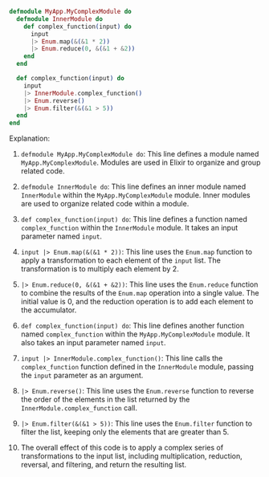 ```elixir
defmodule MyApp.MyComplexModule do
  defmodule InnerModule do
    def complex_function(input) do
      input
      |> Enum.map(&(&1 * 2))
      |> Enum.reduce(0, &(&1 + &2))
    end
  end

  def complex_function(input) do
    input
    |> InnerModule.complex_function()
    |> Enum.reverse()
    |> Enum.filter(&(&1 > 5))
  end
end
```

Explanation:

1. `defmodule MyApp.MyComplexModule do`: This line defines a module named `MyApp.MyComplexModule`. Modules are used in Elixir to organize and group related code.

2. `defmodule InnerModule do`: This line defines an inner module named `InnerModule` within the `MyApp.MyComplexModule` module. Inner modules are used to organize related code within a module.

3. `def complex_function(input) do`: This line defines a function named `complex_function` within the `InnerModule` module. It takes an input parameter named `input`.

4. `input |> Enum.map(&(&1 * 2))`: This line uses the `Enum.map` function to apply a transformation to each element of the `input` list. The transformation is to multiply each element by 2.

5. `|> Enum.reduce(0, &(&1 + &2))`: This line uses the `Enum.reduce` function to combine the results of the `Enum.map` operation into a single value. The initial value is 0, and the reduction operation is to add each element to the accumulator.

6. `def complex_function(input) do`: This line defines another function named `complex_function` within the `MyApp.MyComplexModule` module. It also takes an input parameter named `input`.

7. `input |> InnerModule.complex_function()`: This line calls the `complex_function` function defined in the `InnerModule` module, passing the `input` parameter as an argument.

8. `|> Enum.reverse()`: This line uses the `Enum.reverse` function to reverse the order of the elements in the list returned by the `InnerModule.complex_function` call.

9. `|> Enum.filter(&(&1 > 5))`: This line uses the `Enum.filter` function to filter the list, keeping only the elements that are greater than 5.

10. The overall effect of this code is to apply a complex series of transformations to the input list, including multiplication, reduction, reversal, and filtering, and return the resulting list.